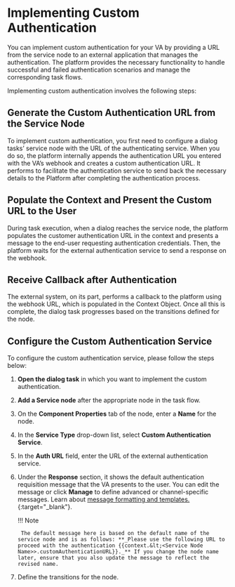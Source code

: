 <!-----



Conversion time: 0.716 seconds.


Using this Markdown file:

1. Paste this output into your source file.
2. See the notes and action items below regarding this conversion run.
3. Check the rendered output (headings, lists, code blocks, tables) for proper
   formatting and use a linkchecker before you publish this page.

Conversion notes:

* Docs to Markdown version 1.0β35
* Wed Dec 20 2023 01:13:16 GMT-0800 (PST)
* Source doc: Implementing Custom Authentication
----->



# Implementing Custom Authentication

You can implement custom authentication for your VA by providing a URL from the service node to an external application that manages the authentication. The platform provides the necessary functionality to handle successful and failed authentication scenarios and manage the corresponding task flows.

Implementing custom authentication involves the following steps:


## Generate the Custom Authentication URL from the Service Node

To implement custom authentication, you first need to configure a dialog tasks’ service node with the URL of the authenticating service. When you do so, the platform internally appends the authentication URL you entered with the VA’s webhook and creates a custom authentication URL. It performs to facilitate the authentication service to send back the necessary details to the Platform after completing the authentication process.


## Populate the Context and Present the Custom URL to the User

During task execution, when a dialog reaches the service node, the platform populates the customer authentication URL in the context and presents a message to the end-user requesting authentication credentials. Then, the platform waits for the external authentication service to send a response on the webhook.


## Receive Callback after Authentication

The external system, on its part, performs a callback to the platform using the webhook URL, which is populated in the Context Object. Once all this is complete, the dialog task progresses based on the transitions defined for the node.


## Configure the Custom Authentication Service

To configure the custom authentication service, please follow the steps below:

1. **Open the dialog task** in which you want to implement the custom authentication.
2. **Add a Service node** after the appropriate node in the task flow.
3. On the **Component Properties** tab of the node, enter a **Name** for the node.
4. In the **Service Type** drop-down list, select **Custom Authentication Service**.
5. In the **Auth URL** field, enter the URL of the external authentication service.
6. Under the **Response** section, it shows the default authentication requisition message that the VA presents to the user. You can edit the message or click **Manage** to define advanced or channel-specific messages. Learn about [message formatting and templates.
](../../../../web-mobile-SDK-message-formatting-and-templates/){:target="_blank"}.
    
    !!! Note
    
        The default message here is based on the default name of the service node and is as follows: **_Please use the following URL to proceed with the authentication {{context.&lt;<Service Node Name>>.customAuthenticationURL}}._** If you change the node name later, ensure that you also update the message to reflect the revised name.
        
7. Define the transitions for the node.